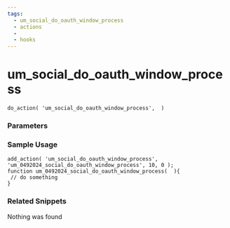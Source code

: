 ```yaml
---
tags: 
  - um_social_do_oauth_window_process
  - actions
  - 
  - hooks
---
```

# um\_social\_do\_oauth\_window\_process

``` php:no-line-numbers
do_action( 'um_social_do_oauth_window_process',  )
```
<div class='hook-sep'></div>

### Parameters

<div class='hook-sep'></div>



### Sample Usage

``` php:no-line-numbers
add_action( 'um_social_do_oauth_window_process', 'um_0492024_social_do_oauth_window_process', 10, 0 );
function um_0492024_social_do_oauth_window_process(  ){
 // do something
}
```
<div class='hook-sep'></div>



### Related Snippets

Nothing was found

